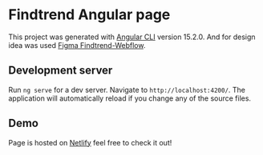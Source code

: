 # Findtrend Angular page

This project was generated with [Angular CLI](https://github.com/angular/angular-cli) version 15.2.0.
And for design idea was used [Figma Findtrend-Webflow](https://www.figma.com/file/XOhO5dqfwJqisHPo9XxTcc/Findtrend-Webflow-(Free-Code)-(Community)?node-id=0-1&t=Co7CACHG1v9OpoYw-0).

## Development server

Run `ng serve` for a dev server. Navigate to `http://localhost:4200/`. The application will automatically reload if you change any of the source files.

## Demo

Page is hosted on [Netlify](https://mrmarex-findtrend-angular.netlify.app) feel free to check it out!